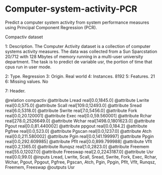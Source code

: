 # Computer-system-activity-PCR
Predict a computer system activity from system performance measures using Principal Component Regression (PCR).

Compactiv dataset

1: Description.
The Computer Activity dataset is a collection of computer systems activity measures. The data was collected from a Sun Sparcstation 20/712 with 128 Mbytes of memory running in a multi-user university department. The task is to predict de variable usr, the portion of time that cpus run in user mode.

2: Type.			      Regression
3: Origin.			    Real world
4: Instances.		    8192
5: Features.		    21
6: Missing values.	No

7: Header.

@relation compactiv
@attribute Lread real[0.0,1845.0]
@attribute Lwrite real[0.0,575.0]
@attribute Scall real[109.0,12493.0]
@attribute Sread real[6.0,5318.0]
@attribute Swrite real[7.0,5456.0]
@attribute Fork real[0.0,20.120001]
@attribute Exec real[0.0,59.560001]
@attribute Rchar real[278.0,2526649.0]
@attribute Wchar real[1498.0,1801623.0]
@attribute Pgout real[0.0,81.440002]
@attribute ppgout real[0.0,184.2]
@attribute Pgfree real[0.0,523.0]
@attribute Pgscan real[0.0,1237.0]
@attribute Atch real[0.0,211.580002]
@attribute Pgin real[0.0,141.199997]
@attribute Ppgin real[0.0,292.609985]
@attribute Pflt real[0.0,899.799988]
@attribute Vflt real[0.2,1365.0]
@attribute Runqsz real[1.0,2823.0]
@attribute Freemem real[55.0,12027.0]
@attribute Freeswap real[2.0,2243187.0]
@attribute Usr real[0.0,99.0]
@inputs Lread, Lwrite, Scall, Sread, Swrite, Fork, Exec, Rchar, Wchar, Pgout, Ppgout, Pgfree, Pgscan, Atch, Pgin, Ppgin, Pflt, Vflt, Runqsz, Freemem, Freeswap
@outputs Usr
